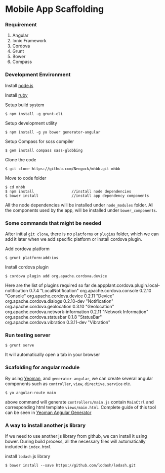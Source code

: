 Mobile App Scaffolding
==================
### Requirement
1. Angular
2. Ionic Framework
3. Cordova
4. Grunt
5. Bower
6. Compass

### Development Environment

Install [node.js](http://nodejs.org/download/)

Install [ruby](https://www.ruby-lang.org/en/installation/)

Setup build system

    $ npm install -g grunt-cli 

Setup development utility

    $ npm install -g yo bower generator-angular

Setup Compass for scss compiler 

    $ gem install compass sass-globbing

Clone the code

    $ git clone https://github.com/Nengock/mhbb.git mhbb

Move to code folder

    $ cd mhbb
    $ npm install                 //install node dependencies
    $ bower install               //install app dependency components

All the node dependencies will be installed under `node_modules` folder. All the components used by the app, will be installed under `bower_components`.


### Some commands that might be needed

After initial `git clone`, there is no `platforms` or `plugins` folder, which we can add it later when we add specific platform or install cordova plugin. 

Add cordova platform

    $ grunt platform:add:ios

Install cordova plugin

    $ cordova plugin add org.apache.cordova.device

Here are the list of plugins required so far
    de.appplant.cordova.plugin.local-notification 0.7.4 "LocalNotification"
    org.apache.cordova.console 0.2.10 "Console"
    org.apache.cordova.device 0.2.11 "Device"
    org.apache.cordova.dialogs 0.2.10-dev "Notification"
    org.apache.cordova.geolocation 0.3.10 "Geolocation"
    org.apache.cordova.network-information 0.2.11 "Network Information"
    org.apache.cordova.statusbar 0.1.8 "StatusBar"
    org.apache.cordova.vibration 0.3.11-dev "Vibration"
    
### Run testing server

    $ grunt serve

It will automatically open a tab in your browser


### Scafolding for angular module

By using [Yeoman](http://yeoman.io/), and `generator-angular`, we can create several angular components such as `controller`, `view`, `directive`, `service` etc.

    $ yo angular:route main

above command will generate `controllers/main.js` contain `MainCtrl` and corresponding html template `views/main.html`. Complete guide of this tool can be seen in [Yeoman Angular Generator](https://github.com/yeoman/generator-angular/blob/master/readme.md)

### A way to install another js library

If we need to use another js library from github, we can install it using bower. During build process, all the necessary files will automatically included in `index.html`

install `lodash` js library

    $ bower install --save https://github.com/lodash/lodash.git 

